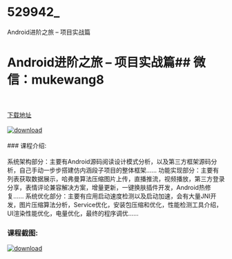 # 529942_
Android进阶之旅 – 项目实战篇
# Android进阶之旅 – 项目实战篇## 微信：mukewang8
<br/></br>[下载地址](http://www.36tz.cn/article/529942 "下载地址")
<br/></br>[![download](http://36tz.cn/muke_img/2020_01_1-44-300x187.png "下载地址")](http://www.36tz.cn/article/529942 "下载地址")
<br/></br>### 课程介绍:<br/></br>系统架构部分：主要有Android源码阅读设计模式分析，以及第三方框架源码分析，自己手动一步步搭建仿内涵段子项目的整体框架......
功能实现部分：主要有列表获取数据展示，哈弗曼算法压缩图片上传，直播推流，视频播放，第三方登录分享，表情评论兼容解决方案，增量更新，一键换肤插件开发，Android热修复......
系统优化部分：主要有应用启动速度检测以及启动加速，会有大量JNI开发，图片压缩算法分析，Service优化，安装包压缩和优化，性能检测工具介绍，UI渲染性能优化，电量优化，最终的程序调优......

### 课程截图:
[![download](http://36tz.cn/muke_img/2020_01_11-46.png "下载地址")](http://www.36tz.cn/article/529942 "下载地址")
